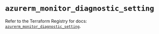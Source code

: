 # `azurerm_monitor_diagnostic_setting`

Refer to the Terraform Registry for docs: [`azurerm_monitor_diagnostic_setting`](https://registry.terraform.io/providers/hashicorp/azurerm/3.106.1/docs/resources/monitor_diagnostic_setting).
